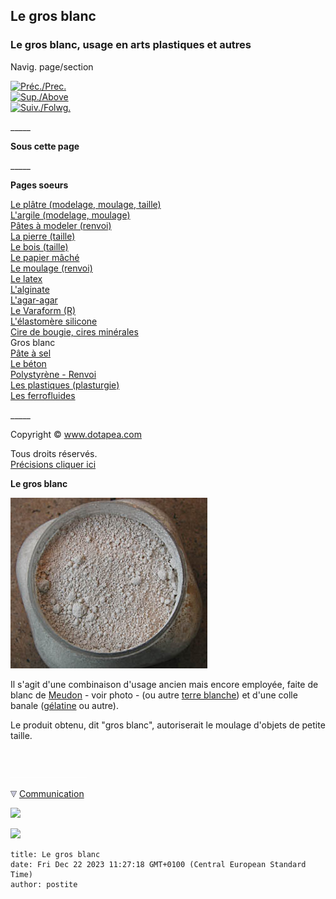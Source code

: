 ## Le gros blanc
### Le gros blanc, usage en arts plastiques et autres
 Navig. page/section

[![Préc./Prec.](_derived/back_cmp_themenoir010_back.gif)](ciredebougie.html)  
[![Sup./Above](_derived/up_cmp_themenoir010_up.gif)](produitsnonliants.html)  
[![Suiv./Folwg.](_derived/next_cmp_themenoir010_next.gif)](pateasel.html)

\_\_\_\_\_

**Sous cette page**

\_\_\_\_\_

**Pages soeurs**

[Le plâtre (modelage, moulage, taille)](platresculpt.html)  
[L'argile (modelage, moulage)](argilemodmoul.html)  
[Pâtes à modeler (renvoi)](patesamodelerrenvoi.html)  
[La pierre (taille)](pierretaille.html)  
[Le bois (taille)](boistaille.html)  
[Le papier mâché](papiermache.html)  
[Le moulage (renvoi)](moulagerenvoi.html)  
[Le latex](latex.html)  
[L'alginate](alginate.html)  
[L'agar-agar](agaragar.html)  
[Le Varaform (R)](varaform.html)  
[L'élastomère silicone](elastomeresilicone.html)  
[Cire de bougie, cires minérales](ciredebougie.html)  
Gros blanc  
[Pâte à sel](pateasel.html)  
[Le béton](beton.html)  
[Polystyrène - Renvoi](polystyrenesrenvoi.html)  
[Les plastiques (plasturgie)](plastiquesplastur.html)  
[Les ferrofluides](ferrofluides.html)

\_\_\_\_\_

Copyright © www.dotapea.com

Tous droits réservés.  
[Précisions cliquer ici](droitscopie.html)

**Le gros blanc**  

![](images/blancdemeudonversionweb.jpg)

Il s'agit d'une combinaison d'usage ancien mais encore employée, faite de blanc de [Meudon](terresblanches.html#meudon) - voir photo - (ou autre [terre blanche](terresblanches.html)) et d'une colle banale ([gélatine](gelatine.html) ou autre).

Le produit obtenu, dit "gros blanc", autoriserait le moulage d'objets de petite taille.



 

 ![](images/transparent122x1.gif)

![](images/flechebas.gif) [Communication](http://www.artrealite.com/annonceurs.htm) 

[![](https://cbonvin.fr/sites/regie.artrealite.com/visuels/campagne1.png)](index-2.html#20131014)

![](https://cbonvin.fr/sites/regie.artrealite.com/visuels/campagne2.png)
```
title: Le gros blanc
date: Fri Dec 22 2023 11:27:18 GMT+0100 (Central European Standard Time)
author: postite
```

